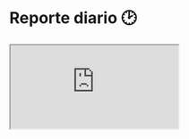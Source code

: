# Reporte diario 🕑

<object data="your_url_to_pdf" type="application/pdf">
    <iframe src="https://docs.google.com/viewer?url=your_url_to_pdf&embedded=true"></iframe>
</object>